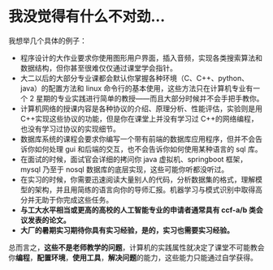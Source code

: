 # 我没觉得有什么不对劲...

我想举几个具体的例子：

- 程序设计的大作业要求你使用图形用户界面，插入音频，实现各类搜索算法和数据结构，但你甚至很难仅仅通过课堂学会指针。
- 大二以后的大部分专业课都会默认你掌握各种环境（C、C++、python、java）的配置方法和 linux 命令行的基本使用，这些方法只在计算机专业有一个 2 星期的专业实践进行简单的教授——而且大部分时候并不会手把手教你。
- 计算机网络的授课内容是各种协议的介绍、原理分析、性能评估，实验则是用 C++实现这些协议的功能，但是你在课堂上并没有学习过 C++的网络编程，也没有学习过协议的实现细节。
- 数据库系统的课程会要求你编写一个带有前端的数据库应用程序，但并不会告诉你如何处理 gui 和后端的交互，也不会告诉你如何使用某种语言的 sql 库。
- 在面试的时候，面试官会详细的拷问你 java 虚拟机、springboot 框架，mysql 乃至于 nosql 数据库的底层实现，这些可能你听都没听过。
- 在实习的时候，你需要迅速阅读大量别人的代码，分析数据集的格式，理解模型的架构，并且用简练的语言向你的导师汇报。机器学习与模式识别中取得高分并无助于你完成这些任务。
- **与工大水平相当或更高的高校的人工智能专业的申请者通常具有 ccf-a/b 类会议发表的论文。**
- **大厂的暑期实习期待你具有实习经验，是的，实习也需要实习经验。**

总而言之，**这些不是老师教学的问题**，计算机的实践属性就决定了课堂不可能教会你**编程**，**配置环境**，**使用工具**，**解决问题**的能力，这些能力只能通过自学获得。
